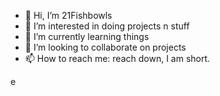 - 👋 Hi, I’m 21Fishbowls
- 👀 I’m interested in doing projects n stuff
- 🌱 I’m currently learning things
- 💞️ I’m looking to collaborate on projects
- 📫 How to reach me: reach down, I am short.

<!---
Fishbowls/Fishbowls is a ✨ special ✨ repository because its `README.md` (this file) appears on your GitHub profile.
You can click the Preview link to take a look at your changes.
--->

e
